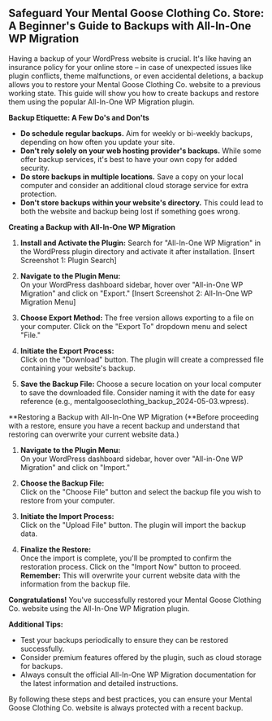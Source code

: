## Safeguard Your Mental Goose Clothing Co. Store: A Beginner's Guide to Backups with All-In-One WP Migration

Having a backup of your WordPress website is crucial. It's like having an insurance policy for your online store – in case of unexpected issues like plugin conflicts, theme malfunctions, or even accidental deletions, a backup allows you to restore your Mental Goose Clothing Co. website to a previous working state. This guide will show you how to create backups and restore them using the popular All-In-One WP Migration plugin.

**Backup Etiquette: A Few Do's and Don'ts**

* **Do schedule regular backups.** Aim for weekly or bi-weekly backups, depending on how often you update your site. 
* **Don't rely solely on your web hosting provider's backups.** While some offer backup services, it's best to have your own copy for added security.
* **Do store backups in multiple locations.** Save a copy on your local computer and consider an additional cloud storage service for extra protection.
* **Don't store backups within your website's directory.** This could lead to both the website and backup being lost if something goes wrong.

**Creating a Backup with All-In-One WP Migration**

1. **Install and Activate the Plugin:** 
   Search for "All-In-One WP Migration" in the WordPress plugin directory and activate it after installation. [Insert Screenshot 1: Plugin Search]

2. **Navigate to the Plugin Menu:**  
   On your WordPress dashboard sidebar, hover over "All-in-One WP Migration" and click on "Export."  [Insert Screenshot 2: All-In-One WP Migration Menu]

3. **Choose Export Method:** 
   The free version allows exporting to a file on your computer. Click on the "Export To" dropdown menu and select "File."

4. **Initiate the Export Process:**  
   Click on the "Download" button. The plugin will create a compressed file containing your website's backup.  

5. **Save the Backup File:** 
   Choose a secure location on your local computer to save the downloaded file. Consider naming it with the date for easy reference (e.g., mentalgooseclothing_backup_2024-05-03.wpress).

**Restoring a Backup with All-In-One WP Migration (**Before proceeding with a restore, ensure you have a recent backup and understand that restoring can overwrite your current website data.)

1. **Navigate to the Plugin Menu:**  
   On your WordPress dashboard sidebar, hover over "All-in-One WP Migration" and click on "Import."

2. **Choose the Backup File:**  
   Click on the "Choose File" button and select the backup file you wish to restore from your computer.

3. **Initiate the Import Process:**  
   Click on the "Upload File" button. The plugin will import the backup data.

4. **Finalize the Restore:**  
   Once the import is complete, you'll be prompted to confirm the restoration process. Click on the "Import Now" button to proceed.  **Remember:** This will overwrite your current website data with the information from the backup file.

**Congratulations!** You've successfully restored your Mental Goose Clothing Co. website using the All-In-One WP Migration plugin.

**Additional Tips:**

* Test your backups periodically to ensure they can be restored successfully.
* Consider premium features offered by the plugin, such as cloud storage for backups.
* Always consult the official All-In-One WP Migration documentation for the latest information and detailed instructions.

By following these steps and best practices, you can ensure your Mental Goose Clothing Co. website is always protected with a recent backup. 
